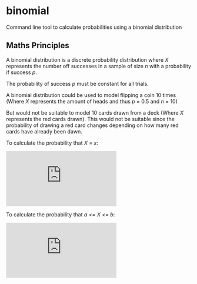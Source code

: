 binomial
========

Command line tool to calculate probabilities using a binomial distribution

## Maths Principles

A binomial distribution is a discrete probability distribution where
*X* represents the number off successes in a sample of size *n* with a
probability if success *p*.

The probability of success *p* must be constant for all trials.

A binomial distribution could be used to model flipping a coin 10 times (Where
*X* represents the amount of heads and thus *p* = 0.5 and *n* = 10)

But would not be suitable to model 10 cards drawn from a deck (Where *X*
represents the red cards drawn). This would not be suitable since the
probability of drawing a red card changes depending on how many red cards have
already been dawn.

To calculate the probability that *X = x*:

![equation](http://www.sciweavers.org/tex2img.php?eq=P%28X%3Dx%29%20%3D%20%5Cbegin%7Bpmatrix%7Dn%5C%5Cx%5Cend%7Bpmatrix%7D%20p%5Ex%20%281-p%29%5Ex&bc=White&fc=Black&im=jpg&fs=12&ff=arev&edit=0)

To calculate the probability that *a <= X <= b*:

![equation](http://www.sciweavers.org/tex2img.php?eq=P%28a%20%5Cle%20X%20%5Cle%20b%29%20%3D%20P%28X%3Da%29%20%2B%20P%28X%3Da%20%2B%201%29%20%2B%20...%20%2B%20P%28X%3Db%29&bc=White&fc=Black&im=jpg&fs=12&ff=arev&edit=0)
